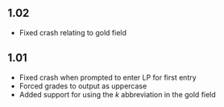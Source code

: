 1.02
-----
- Fixed crash relating to gold field

1.01
-----
- Fixed crash when prompted to enter LP for first entry
- Forced grades to output as uppercase
- Added support for using the *k* abbreviation in the gold field
